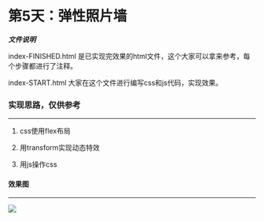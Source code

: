# 第5天：弹性照片墙

***文件说明***


index-FINISHED.html 是已实现完效果的html文件，这个大家可以拿来参考，每个步骤都进行了注释。

index-START.html 大家在这个文件进行编写css和js代码，实现效果。


### 实现思路，仅供参考
---

1. css使用flex布局 

2. 用transform实现动态特效

3. 用js操作css

#### 效果图
---
![](https://dkblog.oss-cn-shenzhen.aliyuncs.com/img/js30_05.jpg)
